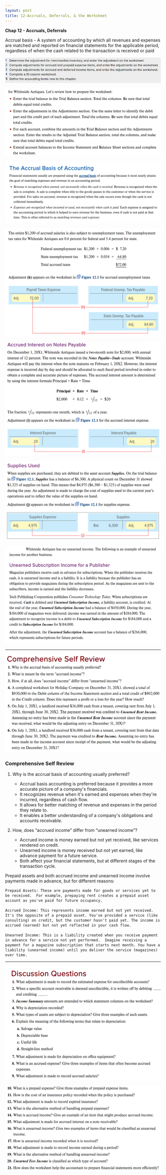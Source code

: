 ```yaml
---
layout: post
title: 12-Accruals, Deferrals, & the Worksheet
--- 
```


**Chap 12 - Accruals, Deferrals**


Accrual basis - A system of accounting by which all revenues and expenses are matched and reported on financial statements for the applicable period, regardless of when the cash related to the transaction is received or paid

![](/assets/mc-graw-accounting-course/chap12-accurals/1-objectives.png)

![](/assets/mc-graw-accounting-course/chap12-accurals/2.steps.bal.adjustments.png)

![](/assets/mc-graw-accounting-course/chap12-accurals/3.accrual.act.png)

![](/assets/mc-graw-accounting-course/chap12-accurals/4.fed.state.employee.accrued.tax.png)

![](/assets/mc-graw-accounting-course/chap12-accurals/5.accrued.interest.on.notes.payable.png)

![](/assets/mc-graw-accounting-course/chap12-accurals/6.accrued.prepaid.exp.ex.supplies.png)

![](/assets/mc-graw-accounting-course/chap12-accurals/7.unearned.income.4.publishing.example.png)

---

![](/assets/mc-graw-accounting-course/chap12-accurals/8.over.all.review.png)

### Comprehensive Self Review

1. Why is the accrual basis of accounting usually preferred?  
   - Accrual basis accounting is preferred because it provides a more accurate picture of a company's financials. 
   - It recognizes revenue when it's earned and expenses when they're incurred, regardless of cash flow. 
   - It allows for better matching of revenue and expenses in the period they relate to.
   - It enables a better understanding of a company's obligations and accounts receivable.

2. How, does “accrued income” differ from “unearned income”?
   - Accrued income is money earned but not yet received, like services rendered on credit. 
   - Unearned income is money received but not yet earned, like advance payment for a future service. 
   - Both affect your financial statements, but at different stages of the transaction cycle.

Prepaid assets and both accrued income and unearned income involve payments made in advance, but for different reasons:

    Prepaid Assets: These are payments made for goods or services yet to be received.  For example, prepaying rent creates a prepaid asset account as you've paid for future occupancy.

    Accrued Income: This represents income earned but not yet received. It's the opposite of a prepaid asset. You've provided a service (like consulting) on credit, but the customer hasn't paid yet. The income is accrued (earned) but not yet reflected in your cash flow.

    Unearned Income: This is a liability created when you receive payment in advance for a service not yet performed.  Imagine receiving a payment for a magazine subscription that starts next month. You have a liability (unearned income) until you deliver the service (magazines) over time.



---

![](/assets/mc-graw-accounting-course/chap12-accurals/9.questions1-9.png)

![](/assets/mc-graw-accounting-course/chap12-accurals/10.questions10-19.png)


